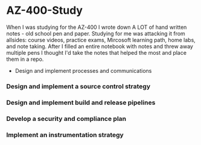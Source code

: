 # AZ-400-Study
When I was studying for the AZ-400 I wrote down A LOT of hand written notes - old school pen and paper. 
Studying for me was attacking it from allsides: course videos, practice exams, Mircosoft learning path, home labs, and note taking. 
After I filled an entire notebook with notes and threw away multiple pens I thought I'd take the notes that helped the most and place them in a repo. 

- Design and implement processes and communications 
### Design and implement a source control strategy 
### Design and implement build and release pipelines 
### Develop a security and compliance plan 
### Implement an instrumentation strategy

